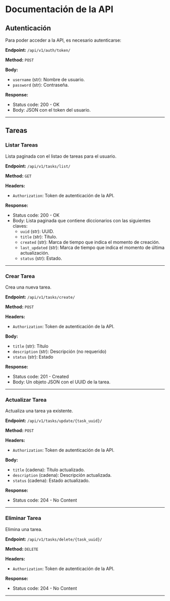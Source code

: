 # Documentación de la API

## Autenticación

Para poder acceder a la API, es necesario autenticarse:

**Endpoint:** `/api/v1/auth/token/`

**Method:** `POST`

**Body:**

- `username` (str): Nombre de usuario.
- `password` (str): Contraseña.

**Response:**

- Status code: 200 - OK
- Body: JSON con el token del usuario.

---

## Tareas

### Listar Tareas

Lista paginada con el listao de tareas para el usuario.

**Endpoint:** `/api/v1/tasks/list/`

**Method:** `GET`

**Headers:**

- `Authorization`: Token de autenticación de la API.

**Response:**

- Status code: 200 - OK
- Body: Lista paginada que contiene diccionarios con las siguientes claves:
  - `uuid` (str): UUID.
  - `title` (str): Título.
  - `created` (str): Marca de tiempo que indica el momento de creación.
  - `last_updated` (str): Marca de tiempo que indica el momento de última actualización.
  - `status` (str): Estado.

---

### Crear Tarea

Crea una nueva tarea.

**Endpoint:** `/api/v1/tasks/create/`

**Method:** `POST`

**Headers:**

- `Authorization`: Token de autenticación de la API.

**Body:**

- `title` (str): Título
- `description` (str): Descripción (no requerido)
- `status` (str): Estado

**Response:**

- Status code: 201 - Created
- Body: Un objeto JSON con el UUID de la tarea.

---

### Actualizar Tarea

Actualiza una tarea ya existente.

**Endpoint:** `/api/v1/tasks/update/{task_uuid}/`

**Method:** `POST`

**Headers:**

- `Authorization`: Token de autenticación de la API.

**Body:**

- `title` (cadena): Título actualizado.
- `description` (cadena): Descripción actualizada.
- `status` (cadena): Estado actualizado.

**Response:**

- Status code: 204 - No Content

---

### Eliminar Tarea

Elimina una tarea.

**Endpoint:** `/api/v1/tasks/delete/{task_uuid}/`

**Method:** `DELETE`

**Headers:**

- `Authorization`: Token de autenticación de la API.

**Response:**

- Status code: 204 - No Content

---
